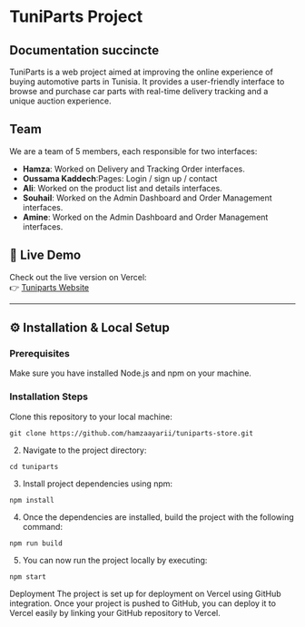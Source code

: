 # TuniParts Project

## Documentation succincte

TuniParts is a web project aimed at improving the online experience of buying automotive parts in Tunisia. It provides a user-friendly interface to browse and purchase car parts with real-time delivery tracking and a unique auction experience.

## Team

We are a team of 5 members, each responsible for two interfaces:

- **Hamza**: Worked on Delivery and Tracking Order interfaces.
- **Oussama Kaddech**:Pages: Login / sign up / contact
- **Ali**: Worked on the product list and details interfaces.
- **Souhail**: Worked on the Admin Dashboard and Order Management interfaces.
- **Amine**: Worked on the Admin Dashboard and Order Management interfaces.

## 🔗 Live Demo
Check out the live version on Vercel:  
👉 [Tuniparts Website](https://tuni-parts-9k2j.vercel.app/index.html)

---

## ⚙️ Installation & Local Setup


### Prerequisites
Make sure you have installed Node.js and npm on your machine.

### Installation Steps
Clone this repository to your local machine:

  `git clone https://github.com/hamzaayarii/tuniparts-store.git`

2. Navigate to the project directory:
   
  `cd tuniparts`

3. Install project dependencies using npm:
   
  `npm install`

4. Once the dependencies are installed, build the project with the following command:
   
  `npm run build`

5. You can now run the project locally by executing:
   
  `npm start`

Deployment
The project is set up for deployment on Vercel using GitHub integration. Once your project is pushed to GitHub, you can deploy it to Vercel easily by linking your GitHub repository to Vercel.

